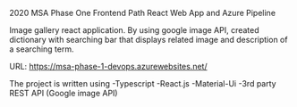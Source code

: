 2020 MSA Phase One Frontend Path
React Web App and Azure Pipeline

Image gallery react application.
By using google image API, created dictionary with searching bar that displays related image and description of a searching term.

URL: https://msa-phase-1-devops.azurewebsites.net/

The project is written using 
  -Typescript
  -React.js
  -Material-Ui
  -3rd party REST API (Google image API)
